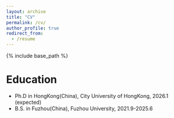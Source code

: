 ```yaml
---
layout: archive
title: "CV"
permalink: /cv/
author_profile: true
redirect_from:
  - /resume
---
```


{% include base_path %}

Education
======
* Ph.D in HongKong(China), City University of HongKong, 2026.1 (expected)
* B.S. in Fuzhou(China), Fuzhou University, 2021.9-2025.6
